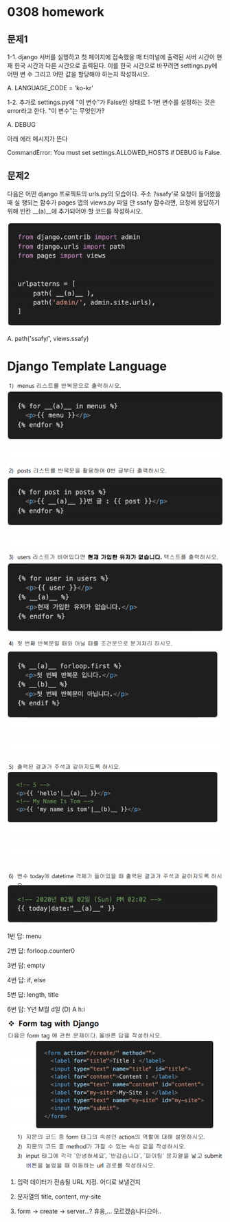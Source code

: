 # 0308 homework

## 문제1

1-1. django 서버를 실행하고 첫 페이지에 접속했을 때 터미널에 출력된 서버 시간이 현재 한국 시간과 다른 시간으로 출력된다. 이를 한국 시간으로 바꾸려면 settings.py에 어떤 변 수 그리고 어떤 값을 할당해야 하는지 작성하시오. 

A. LANGUAGE_CODE = 'ko-kr'



1-2. 추가로 settings.py에 "이 변수"가 False인 상태로 1-1번 변수를 설정하는 것은 error라고 한다. "이 변수"는 무엇인가?

A.  DEBUG

아래 에러 메시지가 뜬다

CommandError: You must set settings.ALLOWED_HOSTS if DEBUG is False.



## 문제2

다음은 어떤 django 프로젝트의 urls.py의 모습이다. 주소 ’/ssafy’로 요청이 들어왔을 때 실 행되는 함수가 pages 앱의 views.py 파일 안 ssafy 함수라면, 요청에 응답하기 위해 빈칸 __(a)__에 추가되어야 할 코드를 작성하시오.

![image-20210308170108493](0308_hw.assets/image-20210308170108493.png)

A. path('ssafy/', views.ssafy)



# Django Template Language

![image-20210308170529395](0308_hw.assets/image-20210308170529395.png)

![image-20210308171410336](0308_hw.assets/image-20210308171410336.png)

1번 답: menu

2번 답: forloop.counter0

3번 답: empty

4번 답: if, else

5번 답: length, title

6번 답: Y년 M월 d일 (D) A h:i



![image-20210308172804029](0308_hw.assets/image-20210308172804029.png)



1) 입력 데이터가 전송될 URL 지정. 어디로 보낼건지

2) 문자열의 title, content, my-site

3) form -> create -> server...? 휴웅,... 모르겠습니다으아..







